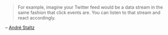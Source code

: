> For example, imagine your Twitter feed would be a data stream in the same fashion that click events are. You can listen to that stream and react accordingly.

– [André Staltz](https://gist.github.com/staltz/868e7e9bc2a7b8c1f754#reactive-programming-is-programming-with-asynchronous-data-streams)
